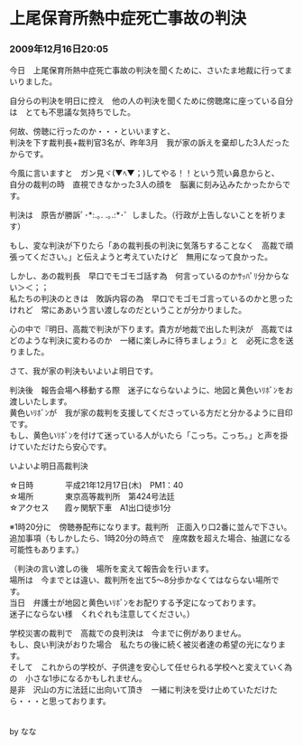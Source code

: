 # 上尾保育所熱中症死亡事故の判決
### 2009年12月16日20:05

今日　上尾保育所熱中症死亡事故の判決を聞くために、さいたま地裁に行ってまいりました。

自分らの判決を明日に控え　他の人の判決を聞くために傍聴席に座っている自分は　とても不思議な気持ちでした。

何故、傍聴に行ったのか・・・といいますと、  
判決を下す裁判長+裁判官3名が、昨年3月　我が家の訴えを棄却した3人だったからです。

今風に言いますと　ガン見ヾ(▼ﾍ▼；)してやる！！という荒い鼻息からと、  
自分の裁判の時　直視できなかった3人の顔を　脳裏に刻み込みたかったからです。

判決は　原告が勝訴ﾟ･\*:.｡. .｡.:\*･゜しました。（行政が上告しないことを祈ります）

もし、変な判決が下りたら「あの裁判長の判決に気落ちすることなく　高裁で頑張ってください。」と伝えようと考えていたけど　無用になって良かった。

しかし、あの裁判長　早口でモゴモゴ話す為　何言っているのかｻｯﾊﾟﾘ分からない＞＜；；  
私たちの判決のときは　敗訴内容の為　早口でモゴモゴ言っているのかと思ったけれど　常にああいう言い渡しなのだということが分かりました。

心の中で『明日、高裁で判決が下ります。貴方が地裁で出した判決が　高裁ではどのような判決に変わるのか　一緒に楽しみに待ちましょう』と　必死に念を送りました。

さて、我が家の判決もいよいよ明日です。

判決後　報告会場へ移動する際　迷子にならないように、地図と黄色いﾘﾎﾞﾝをお渡しいたします。  
黄色いﾘﾎﾞﾝが　我が家の裁判を支援してくださっている方だと分かるように目印です。  
もし、黄色いﾘﾎﾞﾝを付けて迷っている人がいたら「こっち。こっち。」と声を掛けていただけたら安心です。



いよいよ明日高裁判決

☆日時　　　　平成21年12月17日(木)　PM1：40  
☆場所　　　　東京高等裁判所　第424号法廷  
☆アクセス　　霞ヶ関駅下車　A1出口徒歩1分  

※1時20分に　傍聴券配布になります。裁判所　正面入り口2番に並んで下さい。  
追加事項（もしかしたら、1時20分の時点で　座席数を超えた場合、抽選になる可能性もあります。）

（判決の言い渡しの後　場所を変えて報告会を行います。  
場所は　今までとは違い、裁判所を出て5～8分歩かなくてはならない場所です。  
当日　弁護士が地図と黄色いﾘﾎﾞﾝをお配りする予定になっております。  
迷子にならない様　くれぐれも注意してください。）  

学校災害の裁判で　高裁での良判決は　今までに例がありません。  
もし、良い判決がおりた場合　私たちの後に続く被災者達の希望の光になります。  
そして　これからの学校が、子供達を安心して任せられる学校へと変えていく為の　小さな1歩になるかもしれません。  
是非　沢山の方に法廷に出向いて頂き　一緒に判決を受け止めていただけたら・・・と思っております。　　　　

　　　　　　　　　　　　　　　　　　　　　　　　　　　　　　　　　　　　　　　by   なな
